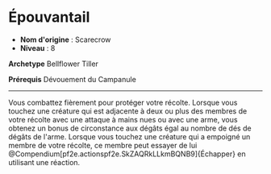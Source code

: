 # Épouvantail

 * **Nom d'origine** : Scarecrow
 * **Niveau** : 8


<p><strong>Archetype</strong> Bellflower Tiller</p>
<p><strong>Prérequis</strong> Dévouement du Campanule</p>
<hr>
<p>Vous combattez fièrement pour protéger votre récolte. Lorsque vous touchez une créature qui est adjacente à deux ou plus des membres de votre récolte avec une attaque à mains nues ou avec une arme, vous obtenez un bonus de circonstance aux dégâts égal au nombre de dés de dégâts de l'arme. Lorsque vous touchez une créature qui a empoigné un membre de votre récolte, ce membre peut essayer de lui @Compendium[pf2e.actionspf2e.SkZAQRkLLkmBQNB9]{Échapper} en utilisant une réaction.</p>